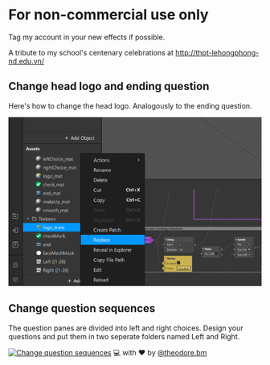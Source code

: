 # For non-commercial use only

Tag my account in your new effects if possible.

A tribute to my school's centenary celebrations at http://thpt-lehongphong-nd.edu.vn/

## Change head logo and ending question
Here's how to change the head logo. Analogously to the ending question.

![Change head logo](docs/logoChange.png)

## Change question sequences
The question panes are divided into left and right choices.
Design your questions and put them in two seperate folders named Left and Right.

[![Change question sequences](https://img.youtube.com/vi/ysQobOUGe9k/maxresdefault.jpg)](https://www.youtube.com/watch?v=ysQobOUGe9k)
:computer: with :heart: by [@theodore.bm](https://www.instagram.com/theodore.bm/)
